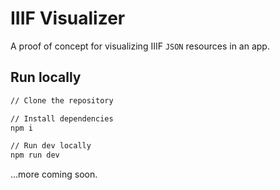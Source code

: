 # IIIF Visualizer

A proof of concept for visualizing IIIF `JSON` resources in an app.

## Run locally

```bash
// Clone the repository

// Install dependencies
npm i

// Run dev locally
npm run dev

```

...more coming soon.
